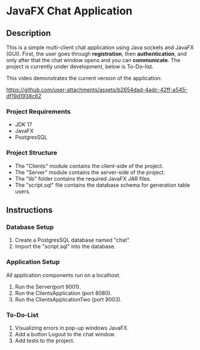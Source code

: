 # JavaFX Chat Application
## Description
This is a simple multi-client chat application using Java sockets and JavaFX (GUI). First, the user goes through **registration**, then **authentication**, and only after that the chat window opens and you can **communicate**.
The project is currently under development, below is To-Do-list. 

This video demonstrates the current version of the application:

https://github.com/user-attachments/assets/b2654dad-4adc-42ff-a545-df19d1938c62


### Project Requirements

- JDK 17
- JavaFX
- PostgresSQL

### Project Structure

- The "Clients" module contains the client-side of the project.
- The "Server" module contains the server-side of the project.
- The "lib" folder contains the required JavaFX JAR files.
- The "script.sql" file contains the database schema for generation table users.

## Instructions

### Database Setup
1. Create a PostgresSQL database named "chat".
2. Import the "script.sql" into the database.

### Application Setup
All application components run on a localhost.
1. Run the Server(port 9001).
2. Run the ClientsApplication (port 8080).
3. Run the ClientsApplicationTwo (port 9003).

### To-Do-List
1. Visualizing errors in pop-up windows JavaFX.
2. Add a button Logout to the chat window.
3. Add tests to the project.
